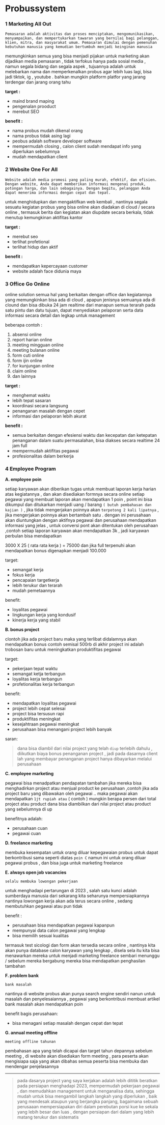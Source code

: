 # Probussystem


### 1 Marketing All Out

`
Pemasaran adalah aktivitas dan proses menciptakan, mengomunikasikan, menyampaikan, dan mempertukarkan tawaran yang bernilai bagi pelanggan, klien, mitra, dan masyarakat umum. Pemasaran dimulai dengan pemenuhan kebutuhan manusia yang kemudian bertumbuh menjadi keinginan manusia
`

memungkinkan semua yang bisa menjadi pijakan untuk marketing akan dijadikan media pemasaran , tidak terfokus hanya pada sosial media , namun segala bidang dan segala aspek , tujuannya adalah untuk melebarkan nama dan memperkenalkan probus agar lebih luas lagi,
bisa jadi tiktok, ig , youtube . bahkan mungkin platform platfor yang jarang terdengar dan jarang orang tahu

__target :__

- maind brand maping
- pengenalan prooduct
- merebut SEO

__benefit :__

- nama probus mudah dikenal orang
- nama probus tidak asing lagi
- peobus adalah software developer software
- mempermudah closing , calon client sudah mendapat info yang diperlukan sebelumnya
- mudah mendapatkan client

### 2 Website One For All

`Website adalah media promosi yang paling murah, efektif, dan efisien. Dengan website, Anda dapat memberikan informasi mengenai produk, potongan harga, dan lain sebagainya. Dengan begitu, pelanggan Anda dapat menerima informasi dengan cepat dan tepat.`

untuk menghidupkan dan mengaktifkan web kembali , nantinya segala sesuatu kegiatan probus yang bisa online akan diadakan di cloud / secara online ,
termasuk berita dan kegiatan akan diupdate secara berkala, tidak menutup kemungkinan aktifitas kantor

__target :__

- merebut seo
- terlihat profetional
- terlihat hidup dan aktif

__benefit :__

- mendapatkan kepercayaan customer
- website adalah face didunia maya


### 3 Office Go Online

online solution semua hal yang berkaitan dengan office dan kegiatannya yang memungkinkan bisa ada di cloud , apapun jenisnya  semuanya ada di clound dan bisa dibuka 24 jam realtime dari manapun semua terarah pada satu pintu dan datu tujuan, dapat menyediakan pelaporan serta data informasi secara detail dan legkap untuk management

beberapa contoh :

1. absensi online
2. report harian online
3. meeting mingguan online
4. meeting bulanan online
5. form cuti online
6. form ijin online
7. for kunjungan online
8. claim online
9. dan lainnya

__target :__

- menghemat waktu
- lebih tepat sasaran
- koordinasi secara langsung
- penanganan masalah dengan cepet
- informasi dan pelaporan lebih akurat

__benefit :__

- semua berkaitan dengan efesiensi waktu dan kecepatan dan ketepatan penanganan dalam suatu permasalahan, bisa diakses secara realtime 24 jam full
- mempermudah aktifitas pegawai
- profesionalitas dalam berkerja


### 4 Employee Program

__A. employee poin__

setiap karyawan akan diberikan tugas untuk membuat laporan kerja harian atas kegiatannya , dan akan disediakan formnya secara online setiap pegawai yang membuat laporan akan mendapatkan 1 poin , point ini bisa dikumpul dan ditukarkan menjadi uang / barang `( butuh pembahasan dan kajian )` , jika tidak mengerjakan poinnya akan `terpotong 2 kali lipatnya` , jika mengerjakan poinnya akan bertambah satu . dengan ini perusahaan akan diuntungkan dengan aktifnya pegawai dan perusahaan mendapatkan informasi yang jelas , untuk conversi pont akan ditentukan oleh perusahaan ,contoh setiap laporan karyawan akan mendapatkan 3k , jadi karyawan perbulan bisa mendapatkan 

3000 X 25 ( rata rata kerja ) = 75000 dan jika full terpenuhi akan mendapatkan bonus digenapkan menjadi 100.000

target: 

- semangat kerja
- fokus kerja
- pencapaian targetkerja
- lebih terukur dan terarah
- mudah pemetaannya

benefit: 

- loyalitas pegawai
- lingkungan kerja yang kondusif
- kinerja kerja yang stabil


__B. bonus project__

clontoh jika ada project baru maka yang terlibat didalamnya akan mendapatkan bonus contoh semisal 500rb di akhir project ini adalah trobosan baru untuk meningkatkan produktifitas pegawai

target:

- pekerjaan tepat waktu
- semangat ketja terbangun
- loyalitas kerja terbangun 
- profetionalitas kerja terbangun

benefit:

- mendapatkan loyalitas pegawai
- project lebih cepat selesai
- project bisa tersusun rapi
- produktifitas meningkat
- kesejahtraan pegawai meningkat
- perusahaan bisa menangani project lebih banyak

saran:
> dana bisa diambil dari nilai project yang telah `diup` terlebih dahulu , diikutkan  biaya bonus penanganan project , jadi pada dasarnya client lah yang membayar penanganan project hanya dibayarkan melalui perusahaan


__C. employee marketing__ 

pegawai bisa menadpatkan pendapatan tambahan jika mereka bisa menghadirkan project atau menjual product ke perusahaan ,contoh jika ada project baru yang dibawakan oleh pegawai .. maka pegawai akan mendapatkan `1jt rupiah atau` ( contoh ) mungkin berapa persen dari total project atau product
dana bisa diambilkan dari nilai project atau product yang sebelumnya di up

benefitnya adalah:

- perusahaan cuan
- pegawai cuan

__D. freelance marketing__  

membuka kesempatan untuk orang diluar kepegawaian probus untuk dapat berkontribusi 
sama seperti diatas `poin C` namun ini untuk orang diluar pegawai probus , dan bisa juga untuk marketing freelance

__E. always open job vacancies__ 

`selalu membuka lowongan pekerjaan`

untuk menghadapi pertarungan di 2023 , salah satu kunci adalah sumberdaya manusia  dari sekarang kita seharunya mempersiapkannya  nantinya lowongan kerja akan ada terus secara online , sedang membutuhkan pegawai atau pun tidak

benefit :  

- perusahaan bisa mendapatkan pegawai kapanpun
- mempunyai data calon pegawai yang lengkap
- bisa memilih sesuai kualitas

termasuk test sicologi dan form akan tersedia secara online , nantinya kita akan punya database calon karyawan yang lengkap , disela sela itu kita bisa menawarkan mereka untuk menjadi marketing freelance sembari menunggu / sebelum mereka bergabung mereka bisa mendapatkan penghasilan tambahan 

__F. problem bank__

`bank masalah`

nantinya di website probus akan punya search engine sendiri nanun untuk masalah dan penyelesaiannya , pegawai yang berkontribusi membuat artikel bank masalah akan mendapatkan poin

benefit bagis perusahaan:

- bisa menagani setiap masalah dengan cepat dan tepat

__G. annual meeting offline__

`meeting offline tahunan`

pembahasan apa yang telah dicapai dan target tahun depannya
sebelum meeting , di website akan disediakan form meeting , para peserta akan mengisiapa saja yang akan dibahas  semua peserta bisa membuka dan mendengar penjelasannya 


---

> pada dasarya project yang saya kerjakan adalah lebih dititik beratkan pada persiapan menghadapi 2023,  mempermudah pekerjaan pegawai , dan memudahkan management untuk menganalisa data, sehingga mudah untuk bisa mengambil langkah langkah yang diperlukan , baik yang mendesak ataupun yang berjangka panjang, bagaimana sebuah perusaaan mempersiapakan diri dalam perebutan porsi kue ke sekala yang lebih besar dan luas , dengan persiapan dari dalam yang lebih matang terukur dan sistematis 






